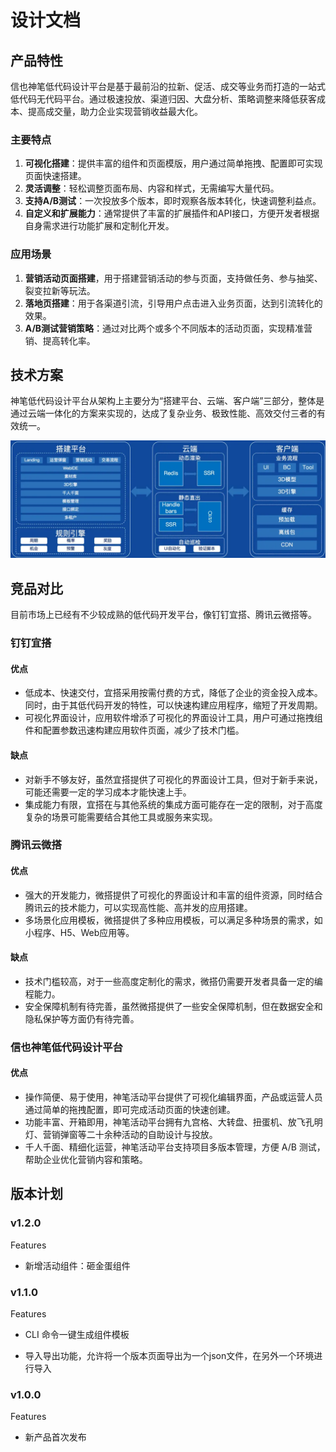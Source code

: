 # 设计文档

## 产品特性

信也神笔低代码设计平台是基于最前沿的拉新、促活、成交等业务而打造的一站式低代码无代码平台。通过极速投放、渠道归因、大盘分析、策略调整来降低获客成本、提高成交量，助力企业实现营销收益最大化。

### 主要特点

1. **可视化搭建**：提供丰富的组件和页面模版，用户通过简单拖拽、配置即可实现页面快速搭建。
2. **灵活调整**：轻松调整页面布局、内容和样式，无需编写大量代码。
3. **支持A/B测试**：一次投放多个版本，即时观察各版本转化，快速调整利益点。
4. **自定义和扩展能力**：通常提供了丰富的扩展插件和API接口，方便开发者根据自身需求进行功能扩展和定制化开发。

### 应用场景

1. **营销活动页面搭建**，用于搭建营销活动的参与页面，支持做任务、参与抽奖、裂变拉新等玩法。
2. **落地页搭建**：用于各渠道引流，引导用户点击进入业务页面，达到引流转化的效果。
3. **A/B测试营销策略**：通过对比两个或多个不同版本的活动页面，实现精准营销、提高转化率。

## 技术方案

神笔低代码设计平台从架构上主要分为“搭建平台、云端、客户端”三部分，整体是通过云端一体化的方案来实现的，达成了复杂业务、极致性能、高效交付三者的有效统一。

![alt text](./docs/images/architecture.png)

## 竞品对比

目前市场上已经有不少较成熟的低代码开发平台，像钉钉宜搭、腾讯云微搭等。

### 钉钉宜搭

#### 优点

- 低成本、快速交付，宜搭采用按需付费的方式，降低了企业的资金投入成本。同时，由于其低代码开发的特性，可以快速构建应用程序，缩短了开发周期。
- 可视化界面设计，应用软件增添了可视化的界面设计工具，用户可通过拖拽组件和配置参数迅速构建应用软件页面，减少了技术门槛。

#### 缺点

- 对新手不够友好，虽然宜搭提供了可视化的界面设计工具，但对于新手来说，可能还需要一定的学习成本才能快速上手。
- 集成能力有限，宜搭在与其他系统的集成方面可能存在一定的限制，对于高度复杂的场景可能需要结合其他工具或服务来实现。

### 腾讯云微搭

#### 优点

- 强大的开发能力，微搭提供了可视化的界面设计和丰富的组件资源，同时结合腾讯云的技术能力，可以实现高性能、高并发的应用搭建。
- 多场景化应用模板，微搭提供了多种应用模板，可以满足多种场景的需求，如小程序、H5、Web应用等。

#### 缺点

- 技术门槛较高，对于一些高度定制化的需求，微搭仍需要开发者具备一定的编程能力。
- 安全保障机制有待完善，虽然微搭提供了一些安全保障机制，但在数据安全和隐私保护等方面仍有待完善。

### 信也神笔低代码设计平台

#### 优点

- 操作简便、易于使用，神笔活动平台提供了可视化编辑界面，产品或运营人员通过简单的拖拽配置，即可完成活动页面的快速创建。
- 功能丰富、开箱即用，神笔活动平台拥有九宫格、大转盘、扭蛋机、放飞孔明灯、营销弹窗等二十余种活动的自助设计与投放。
- 千人千面、精细化运营，神笔活动平台支持项目多版本管理，方便 A/B 测试，帮助企业优化营销内容和策略。

## 版本计划

### v1.2.0

Features

- 新增活动组件：砸金蛋组件

### v1.1.0

Features

- CLI 命令一键生成组件模板

- 导入导出功能，允许将一个版本页面导出为一个json文件，在另外一个环境进行导入

### v1.0.0 

Features

- 新产品首次发布
